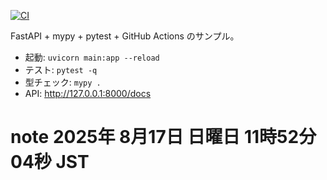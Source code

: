 [![CI](https://github.com/TakuyaTakahashi1/mlops_try/actions/workflows/ci.yml/badge.svg)](https://github.com/TakuyaTakahashi1/mlops_try/actions/workflows/ci.yml)

FastAPI + mypy + pytest + GitHub Actions のサンプル。
- 起動: `uvicorn main:app --reload`
- テスト: `pytest -q`
- 型チェック: `mypy .`
- API: http://127.0.0.1:8000/docs
# note 2025年 8月17日 日曜日 11時52分04秒 JST
